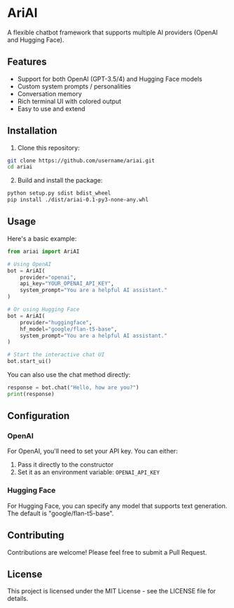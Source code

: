 # AriAI

A flexible chatbot framework that supports multiple AI providers (OpenAI and Hugging Face).

## Features

- Support for both OpenAI (GPT-3.5/4) and Hugging Face models
- Custom system prompts / personalities
- Conversation memory
- Rich terminal UI with colored output
- Easy to use and extend

## Installation

1. Clone this repository:
```bash
git clone https://github.com/username/ariai.git
cd ariai
```

2. Build and install the package:
```bash
python setup.py sdist bdist_wheel
pip install ./dist/ariai-0.1-py3-none-any.whl
```

## Usage

Here's a basic example:

```python
from ariai import AriAI

# Using OpenAI
bot = AriAI(
    provider="openai",
    api_key="YOUR_OPENAI_API_KEY",
    system_prompt="You are a helpful AI assistant."
)

# Or using Hugging Face
bot = AriAI(
    provider="huggingface",
    hf_model="google/flan-t5-base",
    system_prompt="You are a helpful AI assistant."
)

# Start the interactive chat UI
bot.start_ui()
```

You can also use the chat method directly:

```python
response = bot.chat("Hello, how are you?")
print(response)
```

## Configuration

### OpenAI

For OpenAI, you'll need to set your API key. You can either:
1. Pass it directly to the constructor
2. Set it as an environment variable: `OPENAI_API_KEY`

### Hugging Face

For Hugging Face, you can specify any model that supports text generation. The default is "google/flan-t5-base".

## Contributing

Contributions are welcome! Please feel free to submit a Pull Request.

## License

This project is licensed under the MIT License - see the LICENSE file for details.